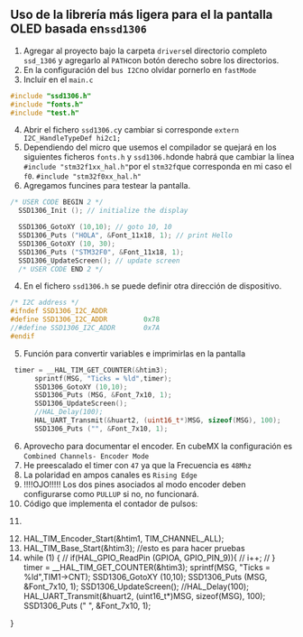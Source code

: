 ## Uso de la librería más ligera para el la pantalla OLED basada en`ssd1306`

1. Agregar al proyecto bajo la carpeta `drivers`el directorio completo `ssd_1306` y agregarlo al `PATH`con botón derecho sobre los directorios.
2. En la configuración del `bus I2C`no olvidar pornerlo en `fastMode`
3. Incluir en el `main.c`
```c 
#include "ssd1306.h"
#include "fonts.h"
#include "test.h"
```
4. Abrir el fichero `ssd1306.c`y cambiar si corresponde ```extern I2C_HandleTypeDef hi2c1;```
5. Dependiendo del micro que usemos el compilador se quejará en los siguientes ficheros `fonts.h` y `ssd1306.h`donde habrá que cambiar
la línea ` #include "stm32f1xx_hal.h"`por el `stm32f`que corresponda en mi caso el `f0`. `#include "stm32f0xx_hal.h"`
6. Agregamos funcines para testear la pantalla.
```c 
/* USER CODE BEGIN 2 */
  SSD1306_Init (); // initialize the display

  SSD1306_GotoXY (10,10); // goto 10, 10
  SSD1306_Puts ("HOLA", &Font_11x18, 1); // print Hello
  SSD1306_GotoXY (10, 30);
  SSD1306_Puts ("STM32F0", &Font_11x18, 1);
  SSD1306_UpdateScreen(); // update screen
  /* USER CODE END 2 */
```
4. En el fichero `ssd1306.h` se puede definir otra dirección de dispositivo.
```c 
/* I2C address */
#ifndef SSD1306_I2C_ADDR
#define SSD1306_I2C_ADDR         0x78
//#define SSD1306_I2C_ADDR       0x7A
#endif
```
5. Función para convertir variables e imprimirlas en la pantalla
```c
 timer = __HAL_TIM_GET_COUNTER(&htim3);
	  sprintf(MSG, "Ticks = %ld",timer);
	  SSD1306_GotoXY (10,10);
	  SSD1306_Puts (MSG, &Font_7x10, 1);
	  SSD1306_UpdateScreen();
	  //HAL_Delay(100);
	  HAL_UART_Transmit(&huart2, (uint16_t*)MSG, sizeof(MSG), 100);
	  SSD1306_Puts ("", &Font_7x10, 1);
 ```
6. Aprovecho para documentar el encoder. En cubeMX la configuración es `Combined Channels- Encoder Mode`
7. He preescalado el timer con `47` ya que la Frecuencia es `48Mhz`
8. La polaridad en ampos canales es `Rising Edge`
9. !!!!OJO!!!!! Los dos pines asociados al modo encoder deben configurarse como `PULLUP` si no, no funcionará.
10. Código que implementa el contador de pulsos:
11. ```c
12.  HAL_TIM_Encoder_Start(&htim1, TIM_CHANNEL_ALL);
13.  HAL_TIM_Base_Start(&htim3);  //esto es para hacer pruebas
14.  while (1)
  {
//	  if(HAL_GPIO_ReadPin (GPIOA, GPIO_PIN_9)){
//		  i++;
//	  }
	  timer = __HAL_TIM_GET_COUNTER(&htim3);
	  sprintf(MSG, "Ticks = %ld",TIM1->CNT);
	  SSD1306_GotoXY (10,10);
	  SSD1306_Puts (MSG, &Font_7x10, 1);
	  SSD1306_UpdateScreen();
	  //HAL_Delay(100);
	  HAL_UART_Transmit(&huart2, (uint16_t*)MSG, sizeof(MSG), 100);
	  SSD1306_Puts ("        ", &Font_7x10, 1);

}
```
